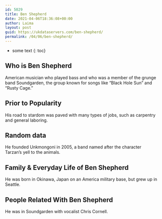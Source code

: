 ```yaml
---
id: 5029
title: Ben Shepherd
date: 2021-04-06T18:36:08+00:00
author: Laima
layout: post
guid: https://ukdataservers.com/ben-shepherd/
permalink: /04/06/ben-shepherd/
---
```


* some text
{: toc}


## Who is Ben Shepherd
                  
                  
                  
American musician who played bass and who was a member of the grunge band Soundgarden, the group known for songs like &#8220;Black Hole Sun&#8221; and &#8220;Rusty Cage.&#8221;
                  
              
            
              
            
                
                
                
## Prior to Popularity
                  
                  
                  
His road to stardom was paved with many types of jobs, such as carpentry and general laboring.
                  
              
            
              
            
                
                
                
## Random data
                  
                  
                  
He founded Unkmongoni in 2005, a band named after the character Tarzan&#8217;s yell to the animals.
                  
              
            
              
            
                
                
                
## Family & Everyday Life of Ben Shepherd
                  
                  
                  
He was born in Okinawa, Japan on an America military base, but grew up in Seattle.
                  
              
            
              
            
                
                
                
## People Related With Ben Shepherd
                  
                  
                  
He was in Soundgarden with vocalist Chris Cornell.
                  
              
            
              
            
                
              
            
              
              
            
            
              
            
          
          
          